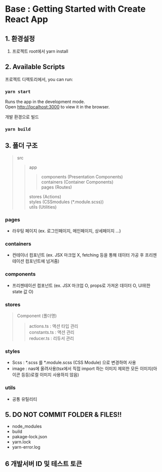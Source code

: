 # Base : Getting Started with Create React App

## 1. 환경설정

1. 프로젝트 root에서 yarn install

## 2. Available Scripts

프로젝트 디렉토리에서, you can run:

### `yarn start`

Runs the app in the development mode.\
Open [http://localhost:3000](http://localhost:3000) to view it in the browser.

개발 환경으로 빌드

### `yarn build`

## 3. 폴더 구조

> src
> <br>
>
> > app
> > <br>
> >
> > > components (Presentation Components)
> > > <br>
> > > containers (Container Components)
> > > <br>
> > > pages (Routes)
> >
> > stores (Actions)
> > <br>
> > styles (CSSmodules (\*.module.scss))
> > <br>
> > utils (Utilities)

### pages

- 라우팅 페이지 (ex. 로그인페이지, 메인페이지, 상세페이지 ...)

### containers

- 컨테이너 컴포넌트 (ex. JSX 마크업 X, fetching 등을 통해 데이터 가공 후 프리젠테이션 컴포넌트에 넘겨줌)

### components

- 프리젠테이션 컴포넌트 (ex. JSX 마크업 O, props로 가져온 데이터 O, UI위한 state 값 O)

### stores

> Component (폴더명)
>
> > actions.ts : 액션 타입 관리
> > <br>
> > constants.ts : 액션 관리
> > <br>
> > reducer.ts : 리듀서 관리

  <!-- > api.ts : `axois 모듈` <br> `주의사항)` <br> `1) get 요청시 params 옵션 사용하지 않고 data 옵션 사용` <br> `2) baseURL default 기존 쿠폰서버, 옵션 사용하여 변경 가능`

  ```javascript
  import api from "src/utils/api";

  api
    .get("/hybridapp/renew/main/banner/list", {
      data: { banner_cat_cd: "SUB" },
      baseURL: process.env.REACT_APP_MARTUBE_API,
    })
    .then((response) => {});
  ``` -->

### styles

- Scss : \*.scss 를 \*.module.scss (CSS Module) 으로 변경하여 사용
- image : nas에 올려사용(tsx에서 직접 import 하는 이미지 제외한 모든 이미지(아이콘 등등)로컬 이미지 사용하지 않음)

### utils

- 공통 유틸리티

## 5. DO NOT COMMIT FOLDER & FILES!!

- node_modules
- build
- pakage-lock.json
- yarn.lock
- yarn-error.log

## 6 개발서버 ID 및 테스트 토큰
